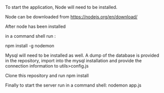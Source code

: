 To start the application, Node will need to be installed.

Node can be downloaded from https://nodejs.org/en/download/

After node has been installed

in a command shell run :

npm install -g nodemon

Mysql will need to be installed as well. A dump of the database is provided in the repository, import into the mysql installation and provide the connection information to utils>config.js

Clone this repository and run npm install

Finally to start the server run in a command shell:  nodemon app.js